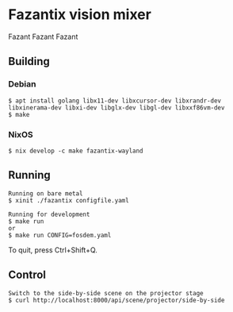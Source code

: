 # Fazantix vision mixer

Fazant Fazant Fazant

## Building

### Debian

```shell-session
$ apt install golang libx11-dev libxcursor-dev libxrandr-dev libxinerama-dev libxi-dev libglx-dev libgl-dev libxxf86vm-dev
$ make
```

### NixOS

```shell-session
$ nix develop -c make fazantix-wayland
```

## Running

```shell-session
Running on bare metal
$ xinit ./fazantix configfile.yaml

Running for development
$ make run
or
$ make run CONFIG=fosdem.yaml
```

To quit, press Ctrl+Shift+Q.

## Control

```shell-session
Switch to the side-by-side scene on the projector stage
$ curl http://localhost:8000/api/scene/projector/side-by-side
```
